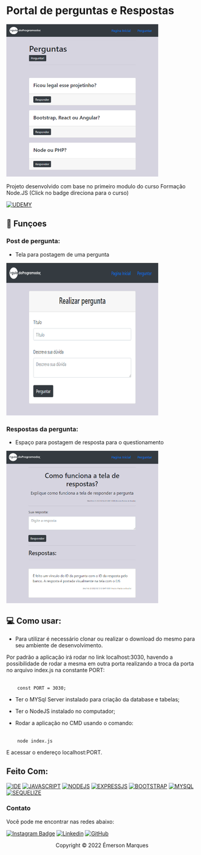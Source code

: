 # Portal de perguntas e Respostas

<img src="/public/img/readme-repository/tela-principal.png" alt="Tela inicial" width="400" height="400">

Projeto desenvolvido com base no primeiro modulo do curso Formação Node.JS (Click no badge direciona para o curso)

[![UDEMY](https://img.shields.io/badge/Udemy-A435F0?style=for-the-badge&logo=Udemy&logoColor=white)](https://www.udemy.com/course/formacao-nodejs/)

## 🔧 Funçoes

### Post de pergunta:
- Tela para postagem de uma pergunta
<img src="/public/img/readme-repository/realizar-pergunta.png" alt="Tela de pergunta" width="400" height="400">

### Respostas da pergunta:
- Espaço para postagem de resposta para o questionamento
<img src="/public/img/readme-repository/postar-resposta.png" alt="Tela de resposta" width="400" height="400">


## 💻 Como usar: 

- Para utilizar é necessário clonar ou realizar o download do mesmo para seu ambiente de desenvolvimento.

Por padrão a aplicação irá rodar no link localhost:3030, havendo a possibilidade de rodar a mesma em outra porta realizando a troca da porta no arquivo index.js na constante PORT:

```

    const PORT = 3030;

```

- Ter o MYSql Server instalado para criação da database e tabelas;

- Ter o NodeJS instalado no computador;

- Rodar a aplicação no CMD usando o comando:

```

    node index.js

```

E acessar o endereço localhost:PORT.


## Feito Com:
[![IDE](https://img.shields.io/badge/Visual_studio_code-0078D4?style=for-the-badge&logo=visual%20studio%20code&logoColor=white)](https://code.visualstudio.com/)
[![JAVASCRIPT](https://img.shields.io/badge/JavaScript-F7DF1E?style=for-the-badge&logo=javascript&logoColor=black)](https://developer.mozilla.org/pt-BR/docs/Web/JavaScript)
[![NODEJS](https://img.shields.io/badge/Node.js-43853D?style=for-the-badge&logo=node.js&logoColor=white)](https://nodejs.org/en/)
[![EXPRESSJS](https://img.shields.io/badge/express.js-%23404d59.svg?style=for-the-badge&logo=express&logoColor=%2361DAFB)](https://expressjs.com/pt-br/)
[![BOOTSTRAP](https://img.shields.io/badge/Bootstrap-563D7C?style=for-the-badge&logo=bootstrap&logoColor=white)](https://getbootstrap.com)
[![MYSQL](https://img.shields.io/badge/MySQL-00000F?style=for-the-badge&logo=mysql&logoColor=white)](hhttps://dev.mysql.com/downloads/installer/)
[![SEQUELIZE](https://img.shields.io/badge/Sequelize-52B0E7?style=for-the-badge&logo=Sequelize&logoColor=white)](https://sequelize.org)


### Contato

Você pode me encontrar nas redes abaixo: 

[![Instagram Badge](https://img.shields.io/badge/Instagram-E4405F?style=for-the-badge&logo=instagram&logoColor=white)](https://www.instagram.com/_cordeiroe/)
[![Linkedin](https://img.shields.io/badge/LinkedIn-0077B5?style=for-the-badge&logo=linkedin&logoColor=white)](https://www.linkedin.com/in/cordeiroe/)
[![GitHub](https://img.shields.io/badge/github-%23121011.svg?style=for-the-badge&logo=github&logoColor=white)](https://github.com/cordeiroe)


<p align="center">Copyright © 2022 Émerson Marques</p>
